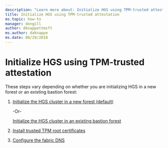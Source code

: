 ```yaml
---
description: "Learn more about: Initialize HGS using TPM-trusted attestation"
title: Initialize HGS using TPM-trusted attestation
ms.topic: how-to
manager: dongill
author: dknappettmsft
ms.author: daknappe
ms.date: 08/29/2018
---
```


# Initialize HGS using TPM-trusted attestation

These steps vary depending on whether you are initializing HGS in a new forest or an existing bastion forest:

1. [Initialize the HGS cluster in a new forest (default)](guarded-fabric-initialize-hgs-tpm-mode-default.md)

   -Or-

   [Initialize the HGS cluster in an existing bastion forest](guarded-fabric-initialize-hgs-tpm-mode-bastion.md)

2. [Install trusted TPM root certificates](guarded-fabric-install-trusted-tpm-root-certificates.md)
3. [Configure the fabric DNS](guarded-fabric-configuring-fabric-dns.md)



